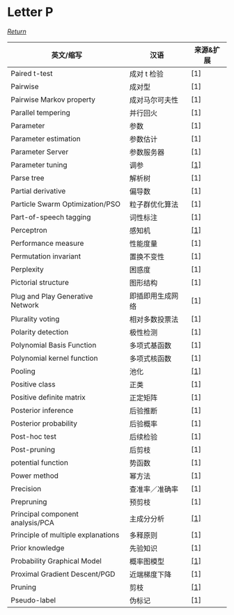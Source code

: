 # Letter P
[*Return*](https://github.com/SyncedAI00/Artificial-Intelligence-Terminology/blob/master/README.md)

英文/缩写|汉语|来源&扩展
---|---|---
Paired t-test|成对 t 检验|[1]
Pairwise|成对型|[1]
Pairwise Markov property|成对马尔可夫性|[1]
Parallel tempering|并行回火|[1]
Parameter|参数|[1]
Parameter estimation|参数估计|[1]
Parameter Server|参数服务器|[1]
Parameter tuning|调参|[[1]](https://www.jiqizhixin.com/articles/2018-01-03-3)
Parse tree|解析树|[1]
Partial derivative|偏导数|[1]
Particle Swarm Optimization/PSO|粒子群优化算法|[1]
Part-of-speech tagging|词性标注|[1]
Perceptron|感知机|[[1]](https://www.jiqizhixin.com/articles/2018-01-15-2)
Performance measure|性能度量|[1]
Permutation invariant|置换不变性|[1]
Perplexity|困惑度|[1]
Pictorial structure|图形结构|[1]
Plug and Play Generative Network|即插即用生成网络|[1]
Plurality voting|相对多数投票法|[1]
Polarity detection|极性检测|[1]
Polynomial Basis Function|多项式基函数|[1]
Polynomial kernel function|多项式核函数|[1]
Pooling|池化|[[1]](https://www.jiqizhixin.com/articles/2017-10-02-5)
Positive class|正类|[1]
Positive definite matrix|正定矩阵|[1]
Posterior inference|后验推断|[1]
Posterior probability|后验概率|[1]
Post-hoc test|后续检验|[1]
Post-pruning|后剪枝|[1]
potential function|势函数|[1]
Power method|幂方法|[1]
Precision|查准率／准确率|[1]
Prepruning|预剪枝|[1]
Principal component analysis/PCA|主成分分析|[[1]](https://www.jiqizhixin.com/articles/2017-12-03-4)
Principle of multiple explanations|多释原则|[1]
Prior knowledge|先验知识|[1]
Probability Graphical Model|概率图模型|[[1]](https://www.jiqizhixin.com/articles/2017-11-29-3)
Proximal Gradient Descent/PGD|近端梯度下降|[1]
Pruning|剪枝|[[1]](https://www.jiqizhixin.com/articles/2017-09-26)
Pseudo-label|伪标记|[1]
